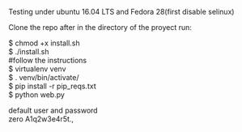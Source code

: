 Testing under ubuntu 16.04 LTS and Fedora 28(first disable selinux)  
  
Clone the repo after in the directory of the proyect run:  
  
$ chmod +x install.sh  
$ ./install.sh  
#follow the instructions  
$ virtualenv venv  
$ . venv/bin/activate/  
$ pip install -r pip_reqs.txt  
$ python web.py  
  
default user and password  
zero A1q2w3e4r5t.,  
